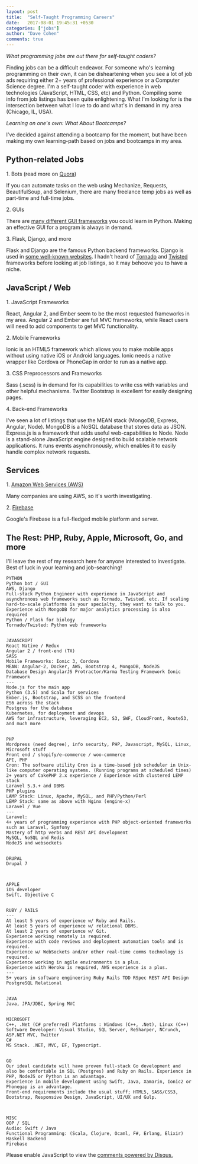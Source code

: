 ```yaml
---
layout: post
title:  "Self-Taught Programming Careers"
date:   2017-08-01 19:45:31 +0530
categories: ["jobs"]
author: "Dave Cohen"
comments: true
---
```


<style>pre {
    white-space: pre-wrap;       /* Since CSS 2.1 */
    white-space: -moz-pre-wrap;  /* Mozilla, since 1999 */
    white-space: -pre-wrap;      /* Opera 4-6 */
    white-space: -o-pre-wrap;    /* Opera 7 */
    word-wrap: break-word;       /* Internet Explorer 5.5+ */
}</style>

*What programming jobs are out there for self-taught coders?*

Finding jobs can be a difficult endeavor. For someone who's learning programming on their own, it can be disheartening when you see a lot of job ads requiring either 2+ years of professional experience or a Computer Science degree. I'm a self-taught coder with experience in web technologies (JavaScript, HTML, CSS, etc) and Python. Compiling some info from job listings has been quite enlightening. What I'm looking for is the intersection between what I love to do and what's in demand in my area (Chicago, IL, USA).

*Learning on one's own: What About Bootcamps?*

I've decided against attending a bootcamp for the moment, but have been making my own learning-path based on jobs and bootcamps in my area.

## Python-related Jobs
1\. Bots (read more on [Quora](https://www.quora.com/How-can-I-write-a-bot-using-Python))

If you can automate tasks on the web using Mechanize, Requests, BeautifulSoup, and Selenium, there are many freelance temp jobs as well as part-time and full-time jobs.

2\. GUIs

There are [many different GUI frameworks](https://wiki.python.org/moin/GuiProgramming) you could learn in Python. Making an effective GUI for a program is always in demand.

3\. Flask, Django, and more

Flask and Django are the famous Python backend frameworks. Django is used in [some well-known websites](http://www.bedjango.com/blog/top-5-sites-built-django-framework/). I hadn't heard of [Tornado](http://www.tornadoweb.org/en/stable/) and [Twisted](https://twistedmatrix.com/trac/) frameworks before looking at job listings, so it may behoove you to have a niche.

## JavaScript / Web

1\. JavaScript Frameworks

React, Angular 2, and Ember seem to be the most requested frameworks in my area. Angular 2 and Ember are full MVC frameworks, while React users will need to add components to get MVC functionality.

2\. Mobile Frameworks

Ionic is an HTML5 framework which allows you to make mobile apps without using native iOS or Android languages. Ionic needs a native wrapper like Cordova or PhoneGap in order to run as a native app.

3\. CSS Preprocessors and Frameworks

Sass (.scss) is in demand for its capabilities to write css with variables and other helpful mechanisms. Twitter Bootstrap is excellent for easily designing pages.

4\. Back-end Frameworks

I've seen a lot of listings that use the MEAN stack (MongoDB, Express, Angular, Node). MongoDB is a NoSQL database that stores data as JSON. Express.js is a framework that adds useful web-capabilities to Node. Node is a stand-alone JavaScript engine designed to build scalable network applications. It runs events asynchronously, which enables it to easily handle complex network requests.

## Services

1\. [Amazon Web Services (AWS)](https://aws.amazon.com/what-is-aws/)

Many companies are using AWS, so it's worth investigating.

2\. [Firebase](https://firebase.google.com/products/)

Google's Firebase is a full-fledged mobile platform and server.


## The Rest: PHP, Ruby, Apple, Microsoft, Go, and more

I'll leave the rest of my research here for anyone interested to investigate. Best of luck in your learning and job-searching!


```
PYTHON
Python bot / GUI
AWS, Django
Full-stack Python Engineer with experience in JavaScript and asynchronous web frameworks such as Tornado, Twisted, etc. If scaling hard-to-scale platforms is your specialty, they want to talk to you. Experience with MongoDB for major analytics processing is also required
Python / Flask for biology
Tornado/Twisted: Python web frameworks


JAVASCRIPT
React Native / Redux
Angular 2 / front-end (TX)
SASS
Mobile Frameworks: Ionic 3, Cordova
MEAN: Angular-2, Docker, AWS, Bootstrap 4, MongoDB, NodeJS
Database Design AngularJS Protractor/Karma Testing Framework Ionic Framework
---
Node.js for the main app
Python (3.5) and Scala for services
Ember.js, Bootstrap, and SCSS on the frontend
ES6 across the stack
Postgres for the database
Kubernetes, for deployment and devops
AWS for infrastructure, leveraging EC2, S3, SWF, CloudFront, Route53, and much more


PHP
Wordpress (need degree), info security, PHP, Javascript, MySQL, Linux, Microsoft stuff
Front end / shopify/e-commerce / woo-commerce
API, PHP
Cron: The software utility Cron is a time-based job scheduler in Unix-like computer operating systems. (Running programs at scheduled times)
2+ years of CakePHP 2.x experience / Experience with clustered LEMP stack
Laravel 5.3.+ and DBMS
PHP plugins
LAMP Stack: Linux, Apache, MySQL, and PHP/Python/Perl
LEMP Stack: same as above with Nginx (engine-x)
Laravel / Vue
---
Laravel:
4+ years of programming experience with PHP object-oriented frameworks such as Laravel, Symfony
Mastery of http verbs and REST API development
MySQL, NoSQL and Redis
NodeJS and websockets


DRUPAL
Drupal 7



APPLE
iOS developer
Swift, Objective C


RUBY / RAILS
---
At least 5 years of experience w/ Ruby and Rails.
At least 5 years of experience w/ relational DBMS.
At least 2 years of experience w/ Git.
Experience working remotely is required.
Experience with code reviews and deployment automation tools and is required.
Experience w/ WebSockets and/or other real-time comms technology is required.
Experience working in agile environments is a plus.
Experience with Heroku is required, AWS experience is a plus.
---
5+ years in software engineering Ruby Rails TDD RSpec REST API Design PostgreSQL Relational


JAVA
Java, JPA/JDBC, Spring MVC


MICROSOFT
C++, .Net (C# preferred) Platforms : Windows (C++, .Net), Linux (C++)
Software Developer: Visual Studio, SQL Server, ReSharper, NCrunch, ASP.NET MVC, Twitter
C#
MS Stack. .NET, MVC, EF, Typescript.


GO
Our ideal candidate will have proven full-stack Go development and also be comfortable in SQL (Postgres) and Ruby on Rails. Experience in PHP, NodeJS or Python is an advantage.
Experience in mobile development using Swift, Java, Xamarin, Ionic2 or Phonegap is an advantage.
Front-end requirements include the usual stuff; HTML5, SASS/CSS3, Bootstrap, Responsive Design, JavaScript, UI/UX and Gulp.



MISC
OOP / SQL
Audio: Swift / Java
Functional Programming: (Scala, Clojure, Ocaml, F#, Erlang, Elixir)
Haskell Backend
Firebase
```

<div id="disqus_thread"></div>
<script>

/**
*  RECOMMENDED CONFIGURATION VARIABLES: EDIT AND UNCOMMENT THE SECTION BELOW TO INSERT DYNAMIC VALUES FROM YOUR PLATFORM OR CMS.
*  LEARN WHY DEFINING THESE VARIABLES IS IMPORTANT: https://disqus.com/admin/universalcode/#configuration-variables*/
/*
var disqus_config = function () {
this.page.url = PAGE_URL;  // Replace PAGE_URL with your page's canonical URL variable
this.page.identifier = PAGE_IDENTIFIER; // Replace PAGE_IDENTIFIER with your page's unique identifier variable
};
*/
(function() { // DON'T EDIT BELOW THIS LINE
var d = document, s = d.createElement('script');
s.src = 'https://techeffects.disqus.com/embed.js';
s.setAttribute('data-timestamp', +new Date());
(d.head || d.body).appendChild(s);
})();
</script>
<noscript>Please enable JavaScript to view the <a href="https://disqus.com/?ref_noscript">comments powered by Disqus.</a></noscript>
